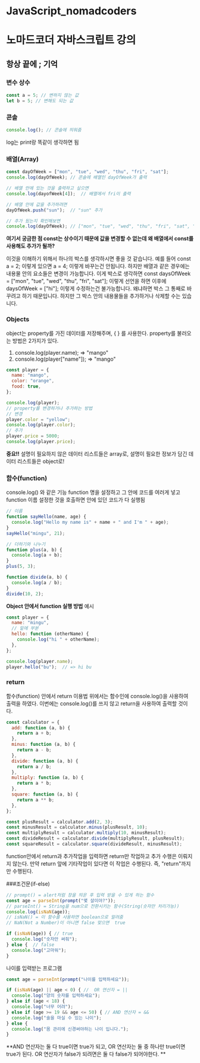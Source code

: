 # JavaScript_nomadcoders
# 노마드코더 자바스크립트 강의

## 항상 끝에 **;** 기억

### 변수 상수
```javascript
const a = 5; // 변하지 않는 값
let b = 5; // 변해도 되는 값
```

### 콘솔
```javascript
console.log(); // 콘솔에 띄워줌
```
log는 print랑 똑같이 생각하면 됨

### 배열(Array)
```javascript
const dayOfWeek = ["mon", "tue", "wed", "thu", "fri", "sat"];
console.log(dayOfWeek); // 콘솔에 배열인 dayOfWeek가 출력

// 배열 안에 있는 것을 출력하고 싶으면
console.log(dayofWeek[4]);  // 배열에서 fri이 출력

// 배열 안에 값을 추가하려면
dayOfWeek.push("sun");  // "sun" 추가

// 추가 됬는지 확인해보면
console.log(dayOfWeek); // ["mon", "tue", "wed", "thu", "fri", "sat", "sun"]
```
**여기서 궁금한 점 const는 상수이기 때문에 값을 변경할 수 없는데 왜 배열에서 const를 사용해도 추가가 될까?**

이것을 이해하기 위해서 하나의 박스를 생각하시면 좋을 것 같습니다.
예를 들어 const a = 2; 이렇게 있으면 a = 4; 이렇게 바꾸는건 안됩니다.
하지만 배열과 같은 경우에는 내용물 안의 요소들은 변경이 가능합니다.
이게 박스로 생각하면 const daysOfWeek = ["mon", "tue", "wed", "thu", "fri", "sat"]; 이렇게 선언을 하면 이후에 daysOfWeek = ["hi"]; 이렇게 수정하는건 불가능합니다. 
왜냐하면 박스 그 통째로 바꾸려고 하기 때문입니다.
하지만 그 박스 안의 내용물들을 추가하거나 삭제할 수는 있습니다.

### Objects
object는 property를 가진 데이터를 저장해주며, { } 를 사용한다.
property를 불러오는 방법은 2가지가 있다.
1. console.log(player.name); => "mango"
2. console.log(player["name"]); => "mango"
```javascript
const player = {
  name: "mango",
  color: "orange",
  food: true,
};

console.log(player);
// property를 변경하거나 추가하는 방법
// 변경
player.color = "yellow";
console.log(player.color);
// 추가
player.price = 5000;
console.log(player.price);
```

**중요!!**
설명이 필요하지 않은 데이터 리스트들은 array로,
설명이 필요한 정보가 담긴 데이터 리스트들은 object로!

### 함수(function)
console.log() 와 같은 기능
function 명을 설정하고 그 안에 코드를 여러게 넣고 function 이름 설정한 것을 호출하면 안에 있던 코드가 다 실행됨
```javascript
// 이름
function sayHello(name, age) {
  console.log("Hello my name is" + name + " and I'm " + age);
}
sayHello("mingu", 21);

// 더하기와 나누기
function plus(a, b) {
  console.log(a + b);
}
plus(5, 3);

function divide(a, b) {
  console.log(a / b);
}
divide(10, 2);
```

**Object 안에서 function 실행 방법**
예시
```javascript
const player = {
  name: "mingu",
  // 밑에 부분
  hello: function (otherName) {
    console.log("hi " + otherName);
  },
};

console.log(player.name);
player.hello("bu");  // => hi bu
```

### return
함수(function) 안에서 return 이용법
위에서는 함수인에 console.log()을 사용하여 출력을 하였다.
이번에는 console.log()를 쓰지 않고 return을 사용하여 출력할 것이다.
```javascript
const calculator = {
  add: function (a, b) {
    return a + b;
  },
  minus: function (a, b) {
    return a - b;
  },
  divide: function (a, b) {
    return a / b;
  },
  multiply: function (a, b) {
    return a * b;
  },
  square: function (a, b) {
    return a ** b;
  },
};

const plusResult = calculator.add(2, 3);
const minusResult = calculator.minus(plusResult, 10);
const multiplyResult = calculator.multiply(10, minusResult);
const divideResult = calculator.divide(multiplyResult, plusResult);
const squareResult = calculator.square(divideResult, minusResult);
```
function안에서 return과 추가작업을 입력하면 return만 작업하고 추가 수행은 이뤄지지 않는다.
만약 return 앞에 기타작업이 있다면 이 작업은 수행된다.
즉, "return"까지만 수행된다.

###조건문(if-else)

```javascript
// prompt() = alert처럼 창을 띄운 후 입력 받을 수 있게 하는 함수
const age = parseInt(prompt("몇 살이야?"));
// parseInt() = String을 num으로 전환시키는 함수(String(숫자만 처리가능))
console.log(isNaN(age));
// isNaN() = 이 함수를 사용하면 boolean으로 알려줌
// NaN(Not a Number)이 아니면 false 맞으면  true

if (isNaN(age)) { // true
  console.log("숫자만 써줘");
} else {  // false
  console.log("고마워");
}
```

나이를 입력받는 프로그램
```javascript
const age = parseInt(prompt("나이를 입력하세요"));

if (isNaN(age) || age < 0) { //  OR 연산자 = ||
  console.log("양의 숫자를 입력하세요");
} else if (age < 18) {
  console.log("너무 어려");
} else if (age >= 19 && age <= 50) { // AND 연산자 = &&
  console.log("술을 마실 수 있는 나이");
} else {
  console.log("몸 관리에 신경써야하는 나이 입니다.");
}
```
**AND 연산자는 둘 다 true이면 true가 되고,
OR 연산자는 둘 중 하나만 true이면 true가 된다.
OR 연산자가 false가 되려면은 둘 다 false가 되어야한다. **

